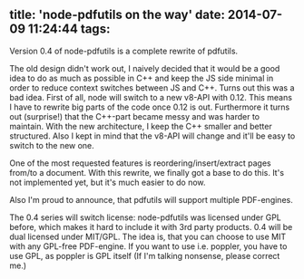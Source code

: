 title: 'node-pdfutils on the way'
date: 2014-07-09 11:24:44
tags:
---
Version 0.4 of node-pdfutils is a complete rewrite of pdfutils.

The old design didn't work out, I naively decided that it would be a
good idea to do as much as possible in C++ and keep the JS side minimal
in order to reduce context switches between JS and C++. Turns out this was
a bad idea. First of all, node will switch to a new v8-API with 0.12. This
means I have to rewrite big parts of the code once 0.12 is out. Furthermore
it turns out (surprise!) that the C++-part became messy and was harder to
maintain. With the new architecture, I keep the C++ smaller and better
structured. Also I kept in mind that the v8-API will change and it'll be easy
to switch to the new one.

One of the most requested features is reordering/insert/extract
pages from/to a document. With this rewrite, we finally got a base
to do this. It's not implemented yet, but it's much easier to do now.

Also I'm proud to announce, that pdfutils will support multiple PDF-engines.

The 0.4 series will switch license: node-pdfutils was licensed under GPL before,
which makes it hard to include it with 3rd party products. 0.4 will be dual
licensed under MIT/GPL. The idea is, that you can choose to use MIT with any
GPL-free PDF-engine. If you want to use i.e. poppler, you have to use GPL, as
poppler is GPL itself (If I'm talking nonsense, please correct me.)

